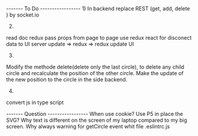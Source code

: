 ------- To Do -----------------
1)
In backend replace REST (get, add, delete ) by socket.io

2)
read doc redux
pass props from page to page use redux react for disconect data to UI
server update => redux => redux update UI

3)
Modify the methode delete(delete only the last circle), to delete any child circle and recalculate the position of the other circle.
Make the update of the new position to the circle in the side backend. 

4)
convert js in type script




------- Question -----------------
When use cookie?
Use P5 in place the SVG?
Why text is different on the screen of my laptop compared to my big screen.
Why always warning for getCircle event whit file .eslintrc.js